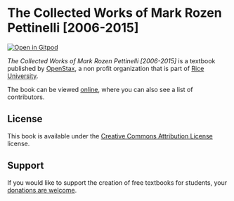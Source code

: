 # The Collected Works of Mark Rozen Pettinelli [2006-2015]

[![Open in Gitpod](https://gitpod.io/button/open-in-gitpod.svg)](https://gitpod.io/from-referrer/)

_The Collected Works of Mark Rozen Pettinelli [2006-2015]_ is a textbook published by [OpenStax](https://openstax.org/), a non profit organization that is part of [Rice University](https://www.rice.edu/).

The book can be viewed [online](https://github.com/cnx-user-books/cnxbook-the-collected-works-of-mark-rozen-pettinelli-2006-2015/releases/latest), where you can also see a list of contributors.

## License
This book is available under the [Creative Commons Attribution License](./LICENSE) license.

## Support
If you would like to support the creation of free textbooks for students, your [donations are welcome](https://riceconnect.rice.edu/donation/support-openstax-banner).
